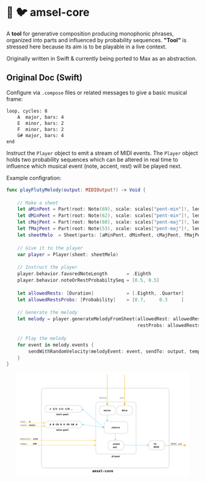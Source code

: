 # :crystal_ball: :bird: amsel-core

A **tool** for generative composition producing monophonic phrases, organized into parts and influenced by probability sequences. **"Tool"** is stressed here because its aim is to be playable in a live context.

Originally written in Swift & currently being ported to Max as an abstraction.

## Original Doc (Swift)

Configure via `.compose` files or related messages to give a basic musical frame:

```
loop, cycles: 8
    A  major, bars: 4
    E  minor, bars: 2
    F  minor, bars: 2
    G# major, bars: 4
end
```

Instruct the `Player` object to emit a stream of MIDI events. The `Player` object holds two probability sequences which can be altered in real time to influence which musical event (note, accent, rest) will be played next.

Example configration:

```swift
func playFlutyMelody(output: MIDIOutput?) -> Void {
    
    // Make a sheet
    let aMinPent = Part(root: Note(69), scale: scales["pent-min"]!, length: 16)
    let dMinPent = Part(root: Note(62), scale: scales["pent-min"]!, length: 16)
    let cMajPent = Part(root: Note(60), scale: scales["pent-maj"]!, length: 16)
    let fMajPent = Part(root: Note(53), scale: scales["pent-maj"]!, length: 16)
    let sheetMelo  = Sheet(parts: [aMinPent, dMinPent, cMajPent, fMajPent])
    
    // Give it to the player
    var player = Player(sheet: sheetMelo)
    
    // Instruct the player
    player.behavior.favoredNoteLength       = .Eighth
    player.behavior.noteOrRestProbabiltySeq = [0.5, 0.5]
    
    let allowedRests: [Duration]            = [.Eighth, .Quarter]
    let allowedRestsProbs: [Probability]    = [0.7,     0.3     ]
    
    // Generate the melody
    let melody = player.generateMelodyFromSheet(allowedRest: allowedRests, 
                                                restProbs: allowedRestsProbs)
    
    // Play the melody
    for event in melody.events {
        sendWithRandomVelocity(melodyEvent: event, sendTo: output, tempo: 60)
    }
}
```

<p align="center">
<img src="https://github.com/nkleemann/amsel-core/blob/master/doc/schematic.png" width="90%" height="80%"/>
</p>
